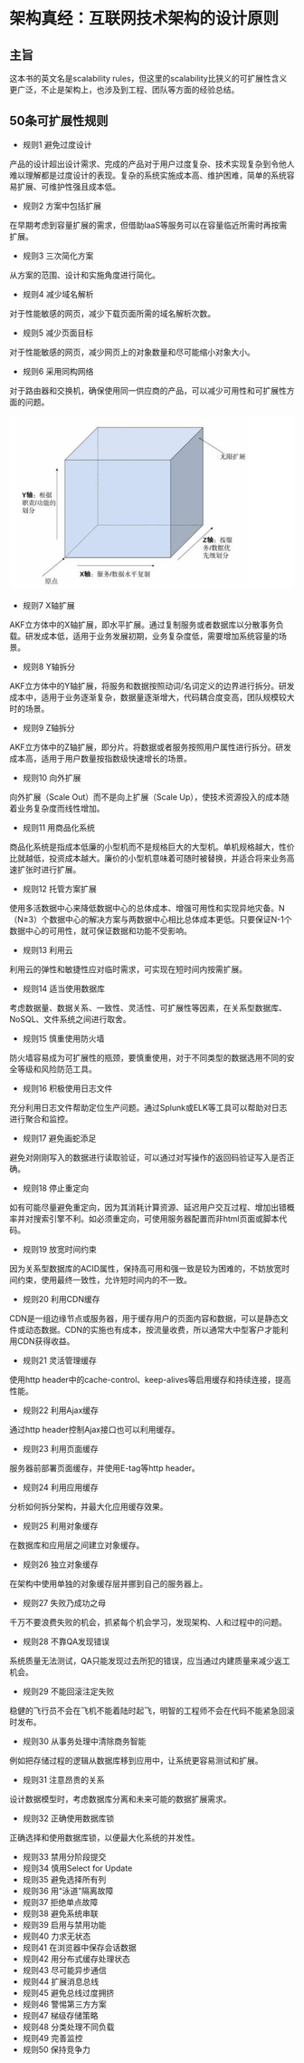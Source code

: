 # 架构真经：互联网技术架构的设计原则

## 主旨

这本书的英文名是scalability rules，但这里的scalability比狭义的可扩展性含义更广泛，不止是架构上，也涉及到工程、团队等方面的经验总结。

## 50条可扩展性规则

* 规则1 避免过度设计

产品的设计超出设计需求、完成的产品对于用户过度复杂、技术实现复杂到令他人难以理解都是过度设计的表现。复杂的系统实施成本高、维护困难，简单的系统容易扩展、可维护性强且成本低。

* 规则2 方案中包括扩展

在早期考虑到容量扩展的需求，但借助IaaS等服务可以在容量临近所需时再按需扩展。

* 规则3 三次简化方案

从方案的范围、设计和实施角度进行简化。

* 规则4 减少域名解析

对于性能敏感的网页，减少下载页面所需的域名解析次数。

* 规则5 减少页面目标

对于性能敏感的网页，减少网页上的对象数量和尽可能缩小对象大小。

* 规则6 采用同构网络

对于路由器和交换机，确保使用同一供应商的产品，可以减少可用性和可扩展性方面的问题。

![AKF立方体](images/AKF.png)

* 规则7 X轴扩展

AKF立方体中的X轴扩展，即水平扩展。通过复制服务或者数据库以分散事务负载。研发成本低，适用于业务发展初期，业务复杂度低，需要增加系统容量的场景。

* 规则8 Y轴拆分

AKF立方体中的Y轴扩展，将服务和数据按照动词/名词定义的边界进行拆分。研发成本中，适用于业务逐渐复杂，数据量逐渐增大，代码耦合度变高，团队规模较大时的场景。

* 规则9 Z轴拆分

AKF立方体中的Z轴扩展，即分片。将数据或者服务按照用户属性进行拆分。研发成本高，适用于用户数量按指数级快速增长的场景。

* 规则10 向外扩展

向外扩展（Scale Out）而不是向上扩展（Scale Up），使技术资源投入的成本随着业务复杂度而线性增加。

* 规则11 用商品化系统

商品化系统是指成本低廉的小型机而不是规格巨大的大型机。单机规格越大，性价比就越低，投资成本越大。廉价的小型机意味着可随时被替换，并适合将来业务高速扩张时进行扩展。

* 规则12 托管方案扩展

使用多活数据中心来降低数据中心的总体成本、增强可用性和实现异地灾备。N（N≥3）个数据中心的解决方案与两数据中心相比总体成本更低。只要保证N-1个数据中心的可用性，就可保证数据和功能不受影响。

* 规则13 利用云

利用云的弹性和敏捷性应对临时需求，可实现在短时间内按需扩展。

* 规则14 适当使用数据库

考虑数据量、数据关系、一致性、灵活性、可扩展性等因素，在关系型数据库、NoSQL、文件系统之间进行取舍。

* 规则15 慎重使用防火墙

防火墙容易成为可扩展性的瓶颈，要慎重使用，对于不同类型的数据选用不同的安全等级和风险防范工具。

* 规则16 积极使用日志文件

充分利用日志文件帮助定位生产问题。通过Splunk或ELK等工具可以帮助对日志进行聚合和监控。

* 规则17 避免画蛇添足

避免对刚刚写入的数据进行读取验证，可以通过对写操作的返回码验证写入是否正确。

* 规则18 停止重定向

如有可能尽量避免重定向，因为其消耗计算资源、延迟用户交互过程、增加出错概率并对搜索引擎不利。如必须重定向，可使用服务器配置而非html页面或脚本代码。

* 规则19 放宽时间约束

因为关系型数据库的ACID属性，保持高可用和强一致是较为困难的，不妨放宽时间约束，使用最终一致性，允许短时间内的不一致。

* 规则20 利用CDN缓存


CDN是一组边缘节点或服务器，用于缓存用户的页面内容和数据，可以是静态文件或动态数据。CDN的实施也有成本，按流量收费，所以通常大中型客户才能利用CDN获得收益。

* 规则21 灵活管理缓存


使用http header中的cache-control、keep-alives等启用缓存和持续连接，提高性能。

* 规则22 利用Ajax缓存


通过http header控制Ajax接口也可以利用缓存。

* 规则23 利用页面缓存


服务器前部署页面缓存，并使用E-tag等http header。

* 规则24 利用应用缓存


分析如何拆分架构，并最大化应用缓存效果。

* 规则25 利用对象缓存


在数据库和应用层之间建立对象缓存。

* 规则26 独立对象缓存


在架构中使用单独的对象缓存层并挪到自己的服务器上。

* 规则27 失败乃成功之母


千万不要浪费失败的机会，抓紧每个机会学习，发现架构、人和过程中的问题。

* 规则28 不靠QA发现错误


系统质量无法测试，QA只能发现过去所犯的错误，应当通过内建质量来减少返工机会。

* 规则29 不能回滚注定失败


稳健的飞行员不会在飞机不能着陆时起飞，明智的工程师不会在代码不能紧急回滚时发布。

* 规则30 从事务处理中清除商务智能


例如把存储过程的逻辑从数据库移到应用中，让系统更容易测试和扩展。

* 规则31 注意昂贵的关系


设计数据模型时，考虑数据库分离和未来可能的数据扩展需求。

* 规则32 正确使用数据库锁


正确选择和使用数据库锁，以便最大化系统的并发性。

* 规则33 禁用分阶段提交
* 规则34 慎用Select for Update
* 规则35 避免选择所有列
* 规则36 用“泳道”隔离故障
* 规则37 拒绝单点故障
* 规则38 避免系统串联
* 规则39 启用与禁用功能
* 规则40 力求无状态
* 规则41 在浏览器中保存会话数据
* 规则42 用分布式缓存处理状态
* 规则43 尽可能异步通信
* 规则44 扩展消息总线
* 规则45 避免总线过度拥挤
* 规则46 警惕第三方方案
* 规则47 梯级存储策略
* 规则48 分类处理不同负载
* 规则49 完善监控
* 规则50 保持竞争力

